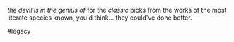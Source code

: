 *the devil is in the genius of*
for the *classic* picks from the works of the most literate species known, you'd think...
they could've done better.

#legacy